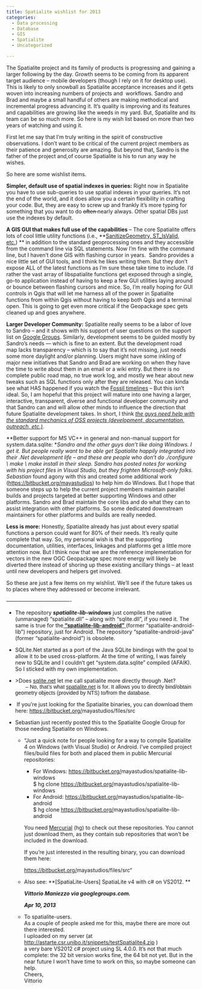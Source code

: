 ```yaml
---
title: Spatialite wishlist for 2013
categories:
  - Data processing
  - Database
  - GIS
  - Spatialite
  - Uncategorized

---
```

The Spatialite project and its family of products is progressing and gaining a larger following by the day. Growth seems to be coming from its apparent target audience &#8211; mobile developers (though I rely on it for desktop use). This is likely to only snowball as Spatialite acceptance increases and it gets woven into increasing numbers of projects and  workflows. Sandro and Brad and maybe a small handful of others are making methodical and incremental progress advancing it. It&#8217;s quality is improving and its features and capabilities are growing like the weeds in my yard. But, Spatialite and its team can be so much more. So here is my wish list based on more than two years of watching and using it.

First let me say that I&#8217;m truly writing in the spirit of constructive observations. I don&#8217;t want to be critical of the current project members as their patience and generosity are amazing. But beyond that, Sandro is the father of the project and,of course Spatialite is his to run any way he wishes.

So here are some wishlist items.

**Simpler, default use of spatial indexes in queries:** Right now in Spatialite you have to use sub-queries to use spatial indexes in your queries. It&#8217;s not the end of the world, and it does allow you a certain flexibility in crafting your code. But, they are easy to screw up and frankly it&#8217;s more typing for something that you want to do <del>often </del>nearly always. Other spatial DBs just use the indexes by default.

**A GIS GUI that makes full use of the capabilities** &#8211; The core Spatialite offers lots of cool little utility functions (i.e., **<a href="http://www.gaia-gis.it/gaia-sins/spatialite-sql-4.0.0.html#p10" target="_blank" class="broken_link">SanitizeGeometry, ST_IsValid, etc.</a>) ** in addition to the standard geoprocessing ones and they accessible from the command line via SQL statements. Now I&#8217;m fine with the command line, but I haven&#8217;t done GIS with flashing cursor in years.  Sandro provides a nice little set of GUI tools, and I think he likes writing them. But they don&#8217;t expose ALL of the latest functions as I&#8217;m sure these take time to include. I&#8217;d rather the vast array of libspatialite functions get exposed through a single, go-to application instead of having to keep a few GUI utilities laying around or bounce between flashing cursors and mice. So, I&#8217;m really hoping for GUI controls in Qgis that will let me harness all of the power in Spatialite functions from within Qgis without having to keep both Qgis and a terminal open. This is going to get even more critical if the Geopackage spec gets cleaned up and goes anywhere.

**Larger Developer Community:** Spatialite really seems to be a labor of love to Sandro &#8211; and it shows with his support of user questions on the support list on <a href="https://groups.google.com/forum/?fromgroups#!forum/spatialite-users" target="_blank">Google Groups</a>. Similarly, development seems to be guided mostly by Sandro&#8217;s needs &#8212; which is fine to an extent. But the development road map lacks transparency &#8211; which is to say that it&#8217;s not missing, just needs some more daylight and/or planning. Users might have some inkling of major new initiatives that Sandro and Brad are working on when they have the time to write about them in an email or a wiki entry. But there is no complete public road map, no true work log, and mostly we hear about new tweaks such as SQL functions only after they are released. You can kinda see what HAS happened if you watch the <a href="https://www.gaia-gis.it/fossil/libspatialite/timeline" target="_blank">Fossil timelines</a> &#8211; But this isn&#8217;t ideal. So, I am hopeful that this project will mature into one having a larger, interactive, transparent, diverse and functional developer community and that Sandro can and will allow other minds to influence the direction that future Spatialite development takes. In short, I think _<span style="text-decoration: underline;">the guys need help with the standard mechanics of OSS projects (development, documentation, outreach, etc.)</span>._


**Better support for MS VC++ in general and non-manual support for system.data.sqlite: **Sandro and the other guys don&#8217;t like doing Windows. I get it. But people really want to be able get Spatialite happily integrated into their .Net development life &#8211; and these are people who don&#8217;t do ./configure \ make \ make install in their sleep. Sandro has posted notes for working with his project files in Visual Studio, but they frighten Microsoft-only folks. Sebastian* found agony with this and created some additional work (<a href="https://bitbucket.org/mayastudios" target="_blank">https://bitbucket.org/mayastudios</a>) to help him do Windows. But I hope that someone steps up to help the current project members maintain parallel builds and projects targeted at better supporting Windows and other platforms. Sandro and Brad maintain the core libs and do what they can to assist integration with other platforms. So some dedicated downstream maintainers for other platforms and builds are really needed.

**Less is more:** Honestly, Spatialite already has just about every spatial functions a person could want for 80% of their needs. It&#8217;s really quite complete that way. So, my personal wish is that the supporting documentation, utilities, interfaces, linkages and platforms get a little more attention now. But I think now that we are the reference implementation for vectors in the new OGC Geopackage spec more energy will likely be diverted there instead of shoring up these existing ancillary things &#8211; at least until new developers and helpers get involved.

So these are just a few items on my wishlist. We&#8217;ll see if the future takes us to places where they addressed or become irrelevant.

&#8212;&#8212;&#8212;&#8212;&#8212;&#8212;&#8212;&#8212;&#8212;&#8212;&#8212;&#8212;-


  * The repository **_spatialite-lib-windows_** just compiles the native (unmanaged) &#8220;spatialite.dll&#8221; &#8211; along with &#8220;sqlite.dll&#8221;, if you need it. The same is true for the<span style="text-decoration: underline;"><strong> &#8220;spatialite-lib-android&#8221;</strong> </span>(former &#8220;spatialite-android-lib&#8221;) repository, just for Android. The repository &#8220;spatialite-android-java&#8221; (former &#8220;spatialite-android&#8221;) is obsolete.
  * SQLite.Net started as a port of the Java SQLite bindings with the goal to allow it to be used cross-platform. At the time of writing, I was fairely new to SQLite and I couldn&#8217;t get &#8220;system.data.sqlite&#8221; compiled (AFAIK). So I sticked with my own implementation.
  * <div>
      <div>
        >Does <a href="http://sqlite.net/" target="_blank">sqlite.net</a> let me call spatialite more directly through .Net?
      </div>
      
      <div>
        <span style="font-family: arial, sans-serif;">       &#8211; No, that&#8217;s what <a href="https://bitbucket.org/mayastudios/spatialite.net" target="_blank" class="broken_link">spatialite.net</a> is for. It allows you to directly bind/obtain geometry objects (provided by NTS) to/from the database.</span>
      </div>
    </div>
    
    <div>
      <div>
      </div>
    </div>
    
    <div>
    </div>

  *  If you&#8217;re just looking for the Spatialite binaries, you can download them here: <a href="https://bitbucket.org/mayastudios/files/src" target="_blank" class="broken_link">https://bitbucket.org/<wbr />mayastudios/files/src</a>
  * Sebastian just recently posted this to the Spatialite Google Group for those needing Spatialite on Windows. 
      * &#8220;Just a quick note for people looking for a way to compile Spatialite 4 on Windows (with Visual Studio) or Android. I&#8217;ve compiled project files/build files for both and placed them in public Mercurial repositories: 
          * For Windows: <a href="https://bitbucket.org/mayastudios/spatialite-lib-windows" target="_blank" class="broken_link">https://bitbucket.org/<wbr />mayastudios/spatialite-lib-<wbr />windows</a>  
            $ hg clone <a href="https://bitbucket.org/mayastudios/spatialite-lib-windows" target="_blank" class="broken_link">https://bitbucket.org/<wbr />mayastudios/spatialite-lib-<wbr />windows</a>
          * For Android: <a href="https://bitbucket.org/mayastudios/spatialite-lib-android" target="_blank" class="broken_link">https://bitbucket.org/<wbr />mayastudios/spatialite-lib-<wbr />android</a>  
            $ hg clone <a href="https://bitbucket.org/mayastudios/spatialite-lib-android" target="_blank" class="broken_link">https://bitbucket.org/<wbr />mayastudios/spatialite-lib-<wbr />android</a>
        
        You need <a href="http://mercurial.selenic.com/" target="_blank">Mercurial</a> (hg) to check out these repositories. You cannot just download them, as they contain sub repositories that won&#8217;t be included in the download.
        
        If you&#8217;re just interested in the resulting binary, you can download them here:
        
        <a href="https://bitbucket.org/mayastudios/files/src" target="_blank" class="broken_link">https://bitbucket.org/<wbr />mayastudios/files/src</a>&#8220;</li> </ul> </li> 
        
          * Also see: **[SpatiaLite-Users] SpatiaLite v4 with c# on VS2012. ** <p style="display: inline !important;">
              <strong><em id="__mceDel">Vittorio Maniezzo via googlegroups.com. </em></strong>
            </p>
            
            <p style="display: inline !important;">
              <strong><em id="__mceDel">Apr 10, 2013</em></strong>
            </p>
        
          * To spatialite-users.  
            As a couple of people asked me for this, maybe there are more out there interested.  
            I uploaded on my server (at <a href="http://astarte.csr.unibo.it/snippets/testSpatialite4.zip" target="_blank">http://astarte.csr.unibo.it/snippets/testSpatialite4.zip </a>)  
            a very bare VS2012 c# project using SL 4.0.0. It&#8217;s not that much complete: the 32 bit version works fine, the 64 bit not yet. But in the near future I won&#8217;t have time to work on this, so maybe someone can help.  
            Cheers,  
            Vittorio</ul> 
        
        &nbsp;